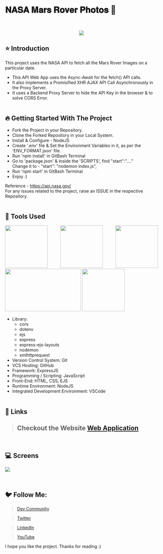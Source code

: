 # 𝐍𝐀𝐒𝐀 𝐌𝐚𝐫𝐬 𝐑𝐨𝐯𝐞𝐫 𝐏𝐡𝐨𝐭𝐨𝐬 🚀

<br/>
<p align="center">
<img src="https://user-images.githubusercontent.com/76626529/184536988-2927bd68-9bdc-4723-b163-106e40937f43.png">
</p>

## ⭐ Introduction

This project uses the NASA API to fetch all the Mars Rover Images on a particular date.

-  This API Web App uses the Async-Await for the fetch() API calls.
-  It also implements a Promisified XHR AJAX API Call Asynchronously in the Proxy Server.
-  It uses a Backend Proxy Server to hide the API Key in the browser & to solve CORS Error.
   <br/>
   <br/>

## 🔥 Getting Started With The Project

-  Fork the Project in your Repository.
-  Clone the Forked Repository in your Local System.
-  Install & Configure - NodeJS
-  Create '.env' file & Set the Environment Variables in it, as per the 'ENV_FORMAT.json' file.
-  Run 'npm install' in GitBash Terminal
-  Go to 'package.json' & inside the 'SCRIPTS', find "start":"...." <br/>
   Change it to - "start": "nodemon index.js",
-  Run 'npm start' in GitBash Terminal
-  Enjoy :)

Reference - https://api.nasa.gov/ <br/>
For any issues related to the project, raise an ISSUE in the respective Repository.
<br/>
<br/>

## 🔨 Tools Used

<p align="justify">
<img height="140" width="140" src="https://www.w3.org/html/logo/downloads/HTML5_Logo_256.png">
<img height="140" width="140" src="https://logodix.com/logo/470309.png">
<img height="140" width="140" src="https://upload.wikimedia.org/wikipedia/commons/6/6a/JavaScript-logo.png">
<img height="140" width="250" src="https://encrypted-tbn0.gstatic.com/images?q=tbn:ANd9GcQv2l-4Y-ZVZm77rzV9CRJxmgNPpy36zgePIA&usqp=CAU">
<img height="140" width="140" src="https://encrypted-tbn0.gstatic.com/images?q=tbn:ANd9GcSMX7p-_Zo1LqsEfO1v3B6Zw0Jgvhk4vo1fKA&usqp=CAU">
</p>

-  Library:
   -  cors
   -  dotenv
   -  ejs
   -  express
   -  express-ejs-layouts
   -  nodemon
   -  xmlhttprequest
-  Version Control System: Git
-  VCS Hosting: GitHub
-  Framework: ExpressJS
-  Programming / Scripting: JavaScript
-  Front-End: HTML, CSS, EJS
-  Runtime Environment: NodeJS
-  Integrated Development Environment: VSCode
   <br/>
   <br/>

## 🔗 Links

> ## Checkout the Website [Web Application](https://nasa-mars-rover-photos.herokuapp.com)

 <br/>

## 💻 Screens

<p align="justify">
<img src="https://user-images.githubusercontent.com/76626529/184536988-2927bd68-9bdc-4723-b163-106e40937f43.png">
</p>
<br/>

## 🐦 Follow Me:

> [Dev Community](https://dev.to/ayushkanduri)

> [Twitter](https://twitter.com/ayush_codes)

> [LinkedIn](https://www.linkedin.com/in/ayushkanduri/)

> [YouTube](https://www.youtube.com/channel/UC6c1ajC_2jF7wQp7Y13t2bg)

I hope you like the project. Thanks for reading :)

